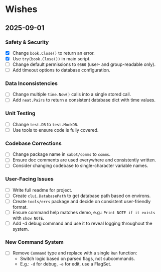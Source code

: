 # Wishes

## 2025-09-01
### Safety & Security
- [x] Change `book.Close()` to return an error.
- [x] Use `try(book.Close())` in main script.
- [ ] Change default permissions to `0660` (user- and group-readable only).
- [ ] Add timeout options to database configuration.

### Data Inconsistencies
- [ ] Change multiple `time.Now()` calls into a single stored call.
- [ ] Add `neat.Pairs` to return a consistent database dict with time values.

### Unit Testing
- [ ] Change `test.DB` to `test.MockDB`.
- [ ] Use tools to ensure code is fully covered.

### Codebase Corrections
- [ ] Change package name in `sabot/comms` to `comms`.
- [ ] Ensure doc comments are used everywhere and consistently written.
- [ ] Consider changing codebase to single-character variable names.

### User-Facing Issues
- [ ] Write full readme for project.
- [ ] Create `clui.DatabasePath` to get database path based on environs.
- [ ] Create `tools/errs` package and decide on consistent user-friendly format.
- [ ] Ensure command help matches demo, e.g.: `Print NOTE if it exists` with `show NOTE`.
- [ ] Add -d debug command and use it to reveal logging throughout the system.

### New Command System
- [ ] Remove `Command` type and replace with a single `Run` function:
  - Switch logic based on parsed flags, not subcommands.
  - E.g.: `-d` for debug, `-e` for edit, use a FlagSet.
